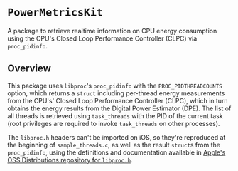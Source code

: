 #  ``PowerMetricsKit``

A package to retrieve realtime information on CPU energy consumption using the CPU's Closed Loop Performance Controller (CLPC) via `proc_pidinfo`.

## Overview

This package uses `libproc`'s `proc_pidinfo` with the `PROC_PIDTHREADCOUNTS` option, which returns a `struct` including per-thread energy measurements from the CPU's' Closed Loop Performance Controller (CLPC), which in turn obtains the energy results from the Digital Power Estimator (DPE). 
The list of all threads is retrieved using `task_threads` with the PID of the current task (root privileges are required to invoke `task_threads` on other processes).

The `libproc.h` headers can't be imported on iOS, so they're reproduced at the beginning of `sample_threads.c`, as well as the result `struct`s from the `proc_pidinfo`, using the definitions and documentation available in [Apple's OSS Distributions repository for `libproc.h`](https://github.com/apple-oss-distributions/xnu/blob/aca3beaa3dfbd42498b42c5e5ce20a938e6554e5/bsd/sys/proc_info.h).

